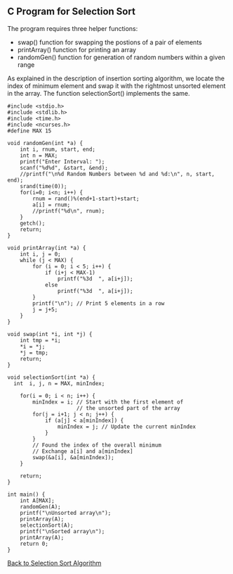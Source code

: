 ## C Program for Selection Sort

The program requires three helper functions:

- swap() function for swapping the postions of a pair of elements
- printArray() function for printing an array
- randomGen() function for generation of random numbers within a given range

As explained in the description of insertion sorting algorithm, we locate the index of minimum element
and swap it with the rightmost unsorted element in the array. The function selectionSort() implements
the same.

```
#include <stdio.h>
#include <stdlib.h>
#include <time.h>
#include <ncurses.h>
#define MAX 15

void randomGen(int *a) {
    int i, rnum, start, end;
    int n = MAX;
    printf("Enter Interval: ");
    scanf("%d%d", &start, &end);
    //printf("\n%d Random Numbers between %d and %d:\n", n, start, end);
    srand(time(0));
    for(i=0; i<n; i++) {
        rnum = rand()%(end+1-start)+start;
        a[i] = rnum;
        //printf("%d\n", rnum);
    }
    getch();
    return;
}

void printArray(int *a) {
    int i, j = 0;
    while (j < MAX) {
        for (i = 0; i < 5; i++) {
            if (i+j < MAX-1) 
                printf("%3d  ", a[i+j]);
            else 
                printf("%3d  ", a[i+j]);
        }
        printf("\n"); // Print 5 elements in a row
        j = j+5;
    }
}

void swap(int *i, int *j) {
    int tmp = *i;
    *i = *j;
    *j = tmp;
    return;
}

void selectionSort(int *a) {
  int  i, j, n = MAX, minIndex;

    for(i = 0; i < n; i++) {
        minIndex = i; // Start with the first element of 
                      // the unsorted part of the array 
        for(j = i+1; j < n; j++) {
            if (a[j] < a[minIndex]) {
                minIndex = j; // Update the current minIndex 
            }
        }
        // Found the index of the overall minimum 
        // Exchange a[i] and a[minIndex]
        swap(&a[i], &a[minIndex]); 
    }

    return;
}

int main() {
    int A[MAX];
    randomGen(A);
    printf("\nUnsorted array\n");
    printArray(A);
    selectionSort(A);
    printf("\nSorted array\n");
    printArray(A);
    return 0;
}
```
[Back to Selection Sort Algorithm](../../HTML/selectionSort.md)

